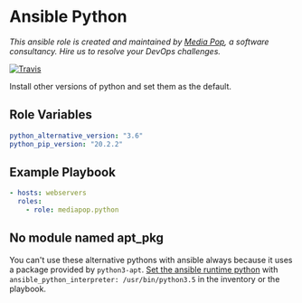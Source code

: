 # Ansible Python

*This ansible role is created and maintained by [Media Pop](https://www.mediapop.co), a software consultancy. Hire us to resolve your DevOps challenges.*

[![Travis](https://travis-ci.org/mediapop/ansible-python.svg?branch=master)](https://travis-ci.org/mediapop/ansible-python)

Install other versions of python and set them as the default.

## Role Variables

```yml
python_alternative_version: "3.6"
python_pip_version: "20.2.2"
```

## Example Playbook

```yml
- hosts: webservers
  roles:
    - role: mediapop.python
```

## No module named apt_pkg

You can't use these alternative pythons with ansible always because it uses a package provided by `python3-apt`. [Set the ansible runtime python](http://docs.ansible.com/ansible/latest/python_3_support.html) with `ansible_python_interpreter: /usr/bin/python3.5` in the inventory or the playbook.
